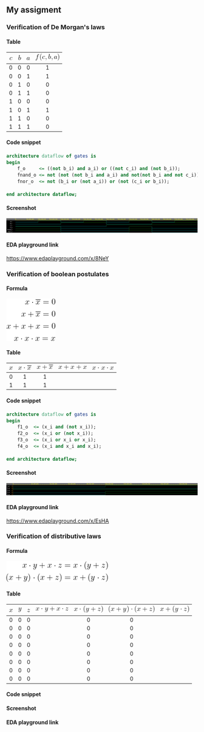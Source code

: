 ## My assigment  

### Verification of De Morgan's laws

#### Table 

|![](https://github.com/xskurl02/Digital-electronics-1/blob/main/Labs/01-gates/Images/Table_Contents/De_Morgan/De_Morgan_C.gif)|![](https://github.com/xskurl02/Digital-electronics-1/blob/main/Labs/01-gates/Images/Table_Contents/De_Morgan/De_Morgan_B.gif)|![](https://github.com/xskurl02/Digital-electronics-1/blob/main/Labs/01-gates/Images/Table_Contents/De_Morgan/De_Morgan_A.gif)|![](https://github.com/xskurl02/Digital-electronics-1/blob/main/Labs/01-gates/Images/Table_Contents/De_Morgan/De_Morgan_F.gif)|
| :-: | :-: | :-: | :-: | 
| 0 | 0 | 0 | 1 | 
| 0 | 0 | 1 | 1 | 
| 0 | 1 | 0 | 0 |  
| 0 | 1 | 1 | 0 |  
| 1 | 0 | 0 | 0 |  
| 1 | 0 | 1 | 1 |  
| 1 | 1 | 0 | 0 | 
| 1 | 1 | 1 | 0 |  

#### Code snippet 
```vhdl
architecture dataflow of gates is
begin
    f_o     <= ((not b_i) and a_i) or ((not c_i) and (not b_i));
    fnand_o <= not (not (not b_i and a_i) and not(not b_i and not c_i));
    fnor_o  <= not (b_i or (not a_i)) or (not (c_i or b_i));

end architecture dataflow;

```

#### Screenshot
![Screenshot of analysis](https://github.com/xskurl02/Digital-electronics-1/blob/main/Labs/01-gates/Images/Analysis_Screenshots/De_morgan%20laws.png)


#### EDA playground link
https://www.edaplayground.com/x/8NeY



### Verification of boolean postulates
#### Formula
![formula of Boolean postulates](https://github.com/xskurl02/Digital-electronics-1/blob/main/Labs/01-gates/Images/Postulates_Formula.gif)
#### Table 
|![](https://github.com/xskurl02/Digital-electronics-1/blob/main/Labs/01-gates/Images/Table_Contents/Postulate/Postulate_1.gif)|![](https://github.com/xskurl02/Digital-electronics-1/blob/main/Labs/01-gates/Images/Table_Contents/Postulate/Postulate_2.gif)|![](https://github.com/xskurl02/Digital-electronics-1/blob/main/Labs/01-gates/Images/Table_Contents/Postulate/Postulate_3.gif)|![](https://github.com/xskurl02/Digital-electronics-1/blob/main/Labs/01-gates/Images/Table_Contents/Postulate/Postulate_4.gif)|![](https://github.com/xskurl02/Digital-electronics-1/blob/main/Labs/01-gates/Images/Table_Contents/Postulate/Postulate_5.gif)|
| :-: |  :-: |  :-:  | :-:  |  :-: | 
| 0 |   1  |  1  |    |    |
| 1 |   1  |  1  |    |    |
#### Code snippet 

```vhdl
architecture dataflow of gates is
begin
    f1_o  <= (x_i and (not x_i));
    f2_o  <= (x_i or (not x_i));
    f3_o  <= (x_i or x_i or x_i);
    f4_o  <= (x_i and x_i and x_i);

end architecture dataflow;
```
#### Screenshot
![Screenshot of analysis](https://github.com/xskurl02/Digital-electronics-1/blob/main/Labs/01-gates/Images/Analysis_Screenshots/Postulates.png)

#### EDA playground link
https://www.edaplayground.com/x/EsHA

### Verification of distributive laws
#### Formula
![formula of Distributive laws](https://github.com/xskurl02/Digital-electronics-1/blob/main/Labs/01-gates/Images/Distributive_Laws.gif)
#### Table 
| ![](https://github.com/xskurl02/Digital-electronics-1/blob/main/Labs/01-gates/Images/Table_Contents/Distributive/Distributive_x.gif) | ![](https://github.com/xskurl02/Digital-electronics-1/blob/main/Labs/01-gates/Images/Table_Contents/Distributive/Distributive_y.gif) |![](https://github.com/xskurl02/Digital-electronics-1/blob/main/Labs/01-gates/Images/Table_Contents/Distributive/Distributive_z.gif) | ![](https://github.com/xskurl02/Digital-electronics-1/blob/main/Labs/01-gates/Images/Table_Contents/Distributive/Distributive_1.gif) | ![](https://github.com/xskurl02/Digital-electronics-1/blob/main/Labs/01-gates/Images/Table_Contents/Distributive/Distributive_2.gif) | ![](https://github.com/xskurl02/Digital-electronics-1/blob/main/Labs/01-gates/Images/Table_Contents/Distributive/Distributive_3.gif) | ![](https://github.com/xskurl02/Digital-electronics-1/blob/main/Labs/01-gates/Images/Table_Contents/Distributive/Distributive_4.gif)
| :-: | :-: | :-: | :-: | :-: | :-: | :-: | 
| 0 | 0 | 0 |     | 0   | 0   |     | 
| 0 | 0 | 0 |     | 0   | 0   |     | 
| 0 | 0 | 0 |     | 0   | 0   |     |  
| 0 | 0 | 0 |     | 0   | 0   |     | 
| 0 | 0 | 0 |     | 0   | 0   |     |  
| 0 | 0 | 0 |     | 0   | 0   |     |  
| 0 | 0 | 0 |     | 0   | 0   |     | 
| 0 | 0 | 0 |     | 0   | 0   |     |  
#### Code snippet 
#### Screenshot
#### EDA playground link
